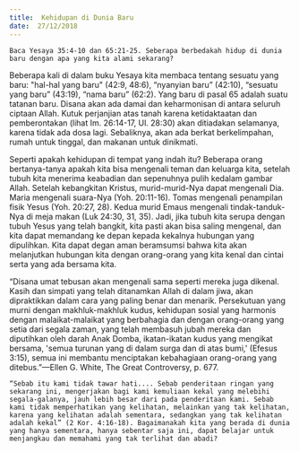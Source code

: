 ```yaml
---
title:  Kehidupan di Dunia Baru
date:  27/12/2018
---
```


`Baca Yesaya 35:4-10 dan 65:21-25. Seberapa berbedakah hidup di dunia baru dengan apa yang kita alami sekarang?`

Beberapa kali di dalam buku Yesaya kita membaca tentang sesuatu yang baru: "hal-hal yang baru" (42:9, 48:6), “nyanyian baru” (42:10), “sesuatu yang baru” (43:19), “nama baru” (62:2). Yang baru di pasal 65 adalah suatu tatanan baru. Disana akan ada damai dan keharmonisan di antara seluruh ciptaan Allah. Kutuk perjanjian atas tanah karena ketidaktaatan dan pemberontakan (lihat Im. 26:14-17, Ul. 28:30) akan ditiadakan selamanya, karena tidak ada dosa lagi. Sebaliknya, akan ada berkat berkelimpahan, rumah untuk tinggal, dan makanan untuk dinikmati.

Seperti apakah kehidupan di tempat yang indah itu? Beberapa orang bertanya-tanya apakah kita bisa mengenali teman dan keluarga kita, setelah tubuh kita menerima keabadian dan sepenuhnya pulih kedalam gambar Allah. Setelah kebangkitan Kristus, murid-murid-Nya dapat mengenali Dia. Maria mengenali suara-Nya (Yoh. 20:11-16). Tomas mengenali penampilan fisik Yesus (Yoh. 20:27, 28). Kedua murid Emaus mengenali tindak-tanduk-Nya di meja makan (Luk 24:30, 31, 35). Jadi, jika tubuh kita serupa dengan tubuh Yesus yang telah bangkit, kita pasti akan bisa saling mengenal, dan kita dapat memandang ke depan kepada kekalnya hubungan yang dipulihkan. Kita dapat degan aman beramsumsi bahwa kita akan melanjutkan hubungan kita dengan orang-orang yang kita kenal dan cintai serta yang ada bersama kita.

“Disana umat tebusan akan mengenali sama seperti mereka juga dikenal. Kasih dan simpati yang telah ditanamkan Allah di dalam jiwa, akan dipraktikkan dalam cara yang paling benar dan menarik. Persekutuan yang murni dengan makhluk-makhluk kudus, kehidupan sosial yang harmonis dengan malaikat-malaikat yang berbahagia dan dengan orang-orang yang setia dari segala zaman, yang telah membasuh jubah mereka dan diputihkan oleh darah Anak Domba, ikatan-ikatan kudus yang mengikat bersama, 'semua turunan yang di dalam surga dan di atas bumi,' (Efesus 3:15), semua ini membantu menciptakan kebahagiaan orang-orang yang ditebus.”—Ellen G. White, The Great Controversy, p. 677.

`“Sebab itu kami tidak tawar hati.... Sebab penderitaan ringan yang sekarang ini, mengerjakan bagi kami kemuliaan kekal yang melebihi segala-galanya, jauh lebih besar dari pada penderitaan kami. Sebab kami tidak memperhatikan yang kelihatan, melainkan yang tak kelihatan, karena yang kelihatan adalah sementara, sedangkan yang tak kelihatan adalah kekal” (2 Kor. 4:16-18). Bagaimanakah kita yang berada di dunia yang hanya sementara, hanya sebentar saja ini, dapat belajar untuk menjangkau dan memahami yang tak terlihat dan abadi?`